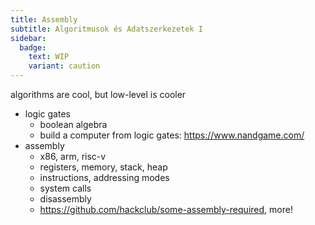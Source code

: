 ```yaml
---
title: Assembly
subtitle: Algoritmusok és Adatszerkezetek I
sidebar:
  badge:
    text: WIP
    variant: caution
---
```


algorithms are cool, but low-level is cooler

- logic gates
  - boolean algebra
  - build a computer from logic gates: <https://www.nandgame.com/>
- assembly
  - x86, arm, risc-v
  - registers, memory, stack, heap
  - instructions, addressing modes
  - system calls
  - disassembly
  - <https://github.com/hackclub/some-assembly-required>, more!
